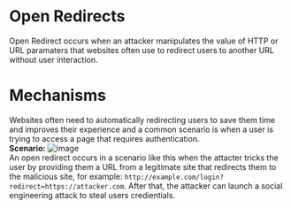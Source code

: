 # Open Redirects
Open Redirect occurs when an attacker manipulates the value of HTTP or URL paramaters that websites often use to redirect users to another URL without user interaction. 
# Mechanisms 
Websites often need to automatically redirecting users to save them time and improves their experience and a common scenario is when a user is trying to access a page that requires authentication. </br>
**Scenario:** 
![image](https://github.com/user-attachments/assets/e39c4e2d-52df-47ed-8217-374c742fa934) </br>
An open redirect occurs in a scenario like this when the attacter tricks the user by providing them a URL from a legitimate site that redirects them to the malicious site, for example: `http://example.com/login?redirect=https://attacker.com`.
After that, the attacker can launch a social engineering attack to steal users credientials. 
